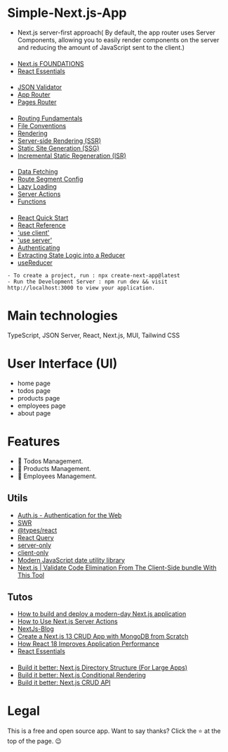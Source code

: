 # Simple-Next.js-App

- Next.js server-first approach( By default, the app router uses Server Components, allowing you to easily render components on the server and reducing the amount of JavaScript sent to the client.)

####
- [Next.js FOUNDATIONS](https://nextjs.org/learn/foundations/about-nextjs)
- [React Essentials](https://nextjs.org/docs/getting-started/react-essentials)

####

- [JSON Validator](https://jsonlint.com/)
- [App Router](https://nextjs.org/docs/app)
- [Pages Router](https://nextjs.org/docs/pages)

####

- [Routing Fundamentals](https://nextjs.org/docs/app/building-your-application/routing)
- [File Conventions](https://nextjs.org/docs/app/api-reference/file-conventions)
- [Rendering](https://nextjs.org/docs/app/building-your-application/rendering)
- [Server-side Rendering (SSR)](https://nextjs.org/docs/pages/building-your-application/rendering/server-side-rendering)
- [Static Site Generation (SSG)](https://nextjs.org/docs/pages/building-your-application/rendering/static-site-generation)
- [Incremental Static Regeneration (ISR)](https://nextjs.org/docs/pages/building-your-application/rendering/incremental-static-regeneration)

####

- [Data Fetching](https://nextjs.org/docs/app/building-your-application/data-fetching/fetching)
- [Route Segment Config](https://nextjs.org/docs/app/api-reference/file-conventions/route-segment-config)
- [Lazy Loading](https://nextjs.org/docs/app/building-your-application/optimizing/lazy-loading)
- [Server Actions](https://nextjs.org/docs/app/building-your-application/data-fetching/server-actions)
- [Functions](https://nextjs.org/docs/app/api-reference/functions)

####

- [React Quick Start](https://react.dev/learn)
- [React Reference](https://react.dev/reference/react)
- ['use client'](https://react.dev/reference/react/use-client)
- ['use server'](https://react.dev/reference/react/use-server)
- [Authenticating](https://nextjs.org/docs/pages/building-your-application/routing/authenticating)
- [Extracting State Logic into a Reducer](https://react.dev/learn/extracting-state-logic-into-a-reducer#comparing-usestate-and-usereducer)
- [useReducer](https://react.dev/reference/react/useReducer)

```
- To create a project, run : npx create-next-app@latest 
- Run the Development Server : npm run dev && visit http://localhost:3000 to view your application.
```


# Main technologies 

TypeScript, JSON Server, React, Next.js, MUI, Tailwind CSS 

# User Interface (UI)

- home page
- todos page
- products page
- employees page
- about page

# Features

- 📓 Todos Management.
- 🏬 Products Management.
- 👥 Employees Management.

## Utils

- [Auth.js - Authentication for the Web](https://authjs.dev/)
- [SWR](https://swr.vercel.app/fr-FR)
- [@types/react](https://www.npmjs.com/package/@types/react)
- [React Query](https://tanstack.com/query/latest)
- [server-only](https://www.npmjs.com/package/server-only)
- [client-only](https://www.npmjs.com/package/client-only)
- [Modern JavaScript date utility library](https://date-fns.org/)
- [Next.js | Validate Code Elimination From The Client-Side bundle With This Tool](https://next-code-elimination.vercel.app/)


## Tutos

- [How to build and deploy a modern-day Next.js application](https://dev.to/livecycle/how-to-build-and-deploy-a-modern-day-nextjs-application-mgn)
- [How to Use Next.js Server Actions](https://www.makeuseof.com/nextjs-server-actions-how-use/)
- [NextJs-Blog](https://github.com/EvansRobbie/NextJs-Blog/tree/main)
- [Create a Next.js 13 CRUD App with MongoDB from Scratch](https://github.com/Albert0i/crud-mongodb/tree/main)
- [How React 18 Improves Application Performance](https://vercel.com/blog/how-react-18-improves-application-performance)
- [React Essentials](https://nextjs.org/docs/getting-started/react-essentials)


####
- [Build it better: Next.js Directory Structure (For Large Apps)](https://medium.com/@brandonlostboy/build-it-better-next-js-directory-structure-for-large-apps-3d525bca20fe)
- [Build it better: Next.js Conditional Rendering](https://medium.com/@brandonlostboy/build-it-better-next-js-conditional-rendering-be5617431cef)
- [Build it better: Next.js CRUD API](https://medium.com/@brandonlostboy/build-it-better-next-js-crud-api-b45d2e923896)

# Legal

This is a free and open source app. 
Want to say thanks? Click the ⭐ at the top of the page. 😉


